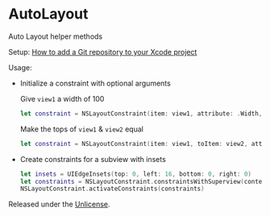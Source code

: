 # AutoLayout

Auto Layout helper methods

Setup: [How to add a Git repository to your Xcode project][1]

Usage:

* Initialize a constraint with optional arguments

    Give `view1` a width of 100

    ```swift
    let constraint = NSLayoutConstraint(item: view1, attribute: .Width, constant: 100)
    ```

    Make the tops of `view1` & `view2` equal

    ```swift
    let constraint = NSLayoutConstraint(item: view1, toItem: view2, attribute: .Top)
    ```

* Create constraints for a subview with insets

    ```swift
    let insets = UIEdgeInsets(top: 0, left: 16, bottom: 0, right: 0)
    let constraints = NSLayoutConstraint.constraintsWithSuperview(contentView, subview: textField, insets: insets)
    NSLayoutConstraint.activateConstraints(constraints)
    ```

Released under the [Unlicense][2].


  [1]: https://github.com/acani/Libraries
  [2]: http://unlicense.org
